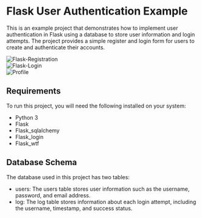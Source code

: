# Flask User Authentication Example  
This is an example project that demonstrates how to implement user authentication in Flask using a database to store user information and login attempts.
The project provides a simple register and login form for users to create and authenticate their accounts.  
  
![Flask-Registration](https://user-images.githubusercontent.com/120915619/232897107-b75d8ad9-2ab8-4201-b377-660831db90b9.png)  
![Flask-Login](https://user-images.githubusercontent.com/120915619/232897099-5ad4ac7d-d7f1-4068-9b80-5b00ee3d009f.png)  
![Profile](https://user-images.githubusercontent.com/120915619/232897114-2f730e69-bd2c-4b99-bc4e-211a2d528ab1.png)  
  
## Requirements
To run this project, you will need the following installed on your system:

- Python 3  
- Flask  
- Flask_sqlalchemy  
- Flask_login  
- Flask_wtf

## Database Schema  
The database used in this project has two tables:  
- users: The users table stores user information such as the username, password, and email address.  
- log: The log table stores information about each login attempt, including the username, timestamp, and success status.
